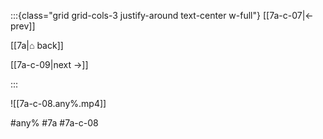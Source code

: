 :::{class="grid grid-cols-3 justify-around text-center w-full"}
[[7a-c-07|← prev]]

[[7a|⌂ back]]

[[7a-c-09|next →]]

:::

![[7a-c-08.any%.mp4]]

#any% #7a #7a-c-08